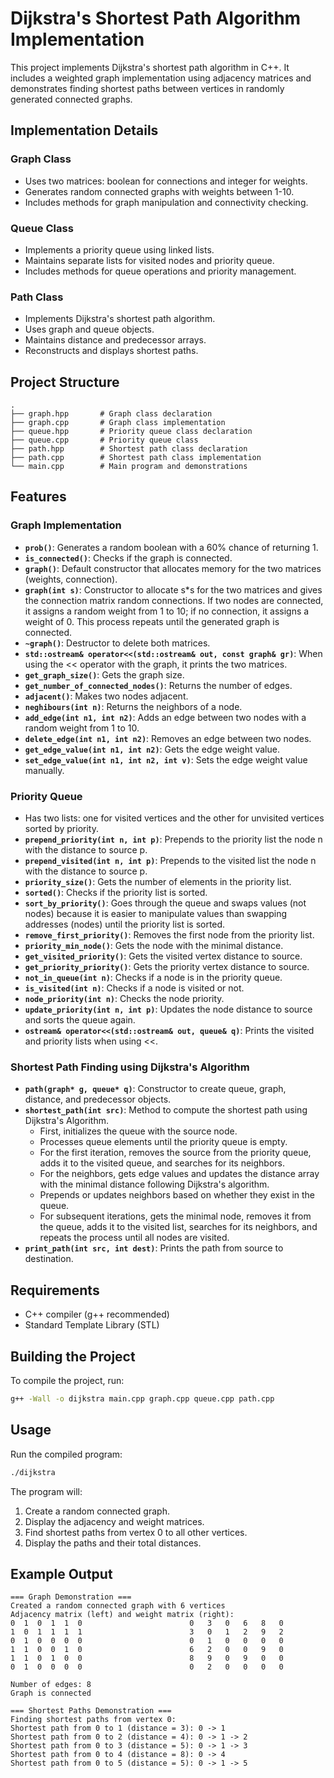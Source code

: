 # Dijkstra's Shortest Path Algorithm Implementation

This project implements Dijkstra's shortest path algorithm in C++. It includes a weighted graph implementation using adjacency matrices and demonstrates finding shortest paths between vertices in randomly generated connected graphs.

## Implementation Details

### Graph Class
- Uses two matrices: boolean for connections and integer for weights.
- Generates random connected graphs with weights between 1-10.
- Includes methods for graph manipulation and connectivity checking.

### Queue Class
- Implements a priority queue using linked lists.
- Maintains separate lists for visited nodes and priority queue.
- Includes methods for queue operations and priority management.

### Path Class
- Implements Dijkstra's shortest path algorithm.
- Uses graph and queue objects.
- Maintains distance and predecessor arrays.
- Reconstructs and displays shortest paths.

## Project Structure

```
.
├── graph.hpp       # Graph class declaration
├── graph.cpp       # Graph class implementation
├── queue.hpp       # Priority queue class declaration
├── queue.cpp       # Priority queue class 
├── path.hpp        # Shortest path class declaration
├── path.cpp        # Shortest path class implementation
└── main.cpp        # Main program and demonstrations
```

## Features

### Graph Implementation
- **`prob()`**: Generates a random boolean with a 60% chance of returning 1.
- **`is_connected()`**: Checks if the graph is connected.
- **`graph()`**: Default constructor that allocates memory for the two matrices (weights, connection).
- **`graph(int s)`**: Constructor to allocate s*s for the two matrices and gives the connection matrix random connections. If two nodes are connected, it assigns a random weight from 1 to 10; if no connection, it assigns a weight of 0. This process repeats until the generated graph is connected.
- **`~graph()`**: Destructor to delete both matrices.
- **`std::ostream& operator<<(std::ostream& out, const graph& gr)`**: When using the << operator with the graph, it prints the two matrices.
- **`get_graph_size()`**: Gets the graph size.
- **`get_number_of_connected_nodes()`**: Returns the number of edges.
- **`adjacent()`**: Makes two nodes adjacent.
- **`neghibours(int n)`**: Returns the neighbors of a node.
- **`add_edge(int n1, int n2)`**: Adds an edge between two nodes with a random weight from 1 to 10.
- **`delete_edge(int n1, int n2)`**: Removes an edge between two nodes.
- **`get_edge_value(int n1, int n2)`**: Gets the edge weight value.
- **`set_edge_value(int n1, int n2, int v)`**: Sets the edge weight value manually.

### Priority Queue
- Has two lists: one for visited vertices and the other for unvisited vertices sorted by priority.
- **`prepend_priority(int n, int p)`**: Prepends to the priority list the node n with the distance to source p.
- **`prepend_visited(int n, int p)`**: Prepends to the visited list the node n with the distance to source p.
- **`priority_size()`**: Gets the number of elements in the priority list.
- **`sorted()`**: Checks if the priority list is sorted.
- **`sort_by_priority()`**: Goes through the queue and swaps values (not nodes) because it is easier to manipulate values than swapping addresses (nodes) until the priority list is sorted.
- **`remove_first_priority()`**: Removes the first node from the priority list.
- **`priority_min_node()`**: Gets the node with the minimal distance.
- **`get_visited_priority()`**: Gets the visited vertex distance to source.
- **`get_priority_priority()`**: Gets the priority vertex distance to source.
- **`not_in_queue(int n)`**: Checks if a node is in the priority queue.
- **`is_visited(int n)`**: Checks if a node is visited or not.
- **`node_priority(int n)`**: Checks the node priority.
- **`update_priority(int n, int p)`**: Updates the node distance to source and sorts the queue again.
- **`ostream& operator<<(std::ostream& out, queue& q)`**: Prints the visited and priority lists when using <<.

### Shortest Path Finding using Dijkstra's Algorithm
- **`path(graph* g, queue* q)`**: Constructor to create queue, graph, distance, and predecessor objects.
- **`shortest_path(int src)`**: Method to compute the shortest path using Dijkstra's Algorithm. 
  - First, initializes the queue with the source node.
  - Processes queue elements until the priority queue is empty.
  - For the first iteration, removes the source from the priority queue, adds it to the visited queue, and searches for its neighbors.
  - For the neighbors, gets edge values and updates the distance array with the minimal distance following Dijkstra's algorithm.
  - Prepends or updates neighbors based on whether they exist in the queue.
  - For subsequent iterations, gets the minimal node, removes it from the queue, adds it to the visited list, searches for its neighbors, and repeats the process until all nodes are visited.
- **`print_path(int src, int dest)`**: Prints the path from source to destination.

## Requirements

- C++ compiler (g++ recommended)
- Standard Template Library (STL)

## Building the Project

To compile the project, run:

```bash
g++ -Wall -o dijkstra main.cpp graph.cpp queue.cpp path.cpp
```

## Usage

Run the compiled program:

```bash
./dijkstra
```

The program will:
1. Create a random connected graph.
2. Display the adjacency and weight matrices.
3. Find shortest paths from vertex 0 to all other vertices.
4. Display the paths and their total distances.

## Example Output

```
=== Graph Demonstration ===
Created a random connected graph with 6 vertices
Adjacency matrix (left) and weight matrix (right):
0  1  0  1  1  0                        0   3   0   6   8   0   
1  0  1  1  1  1                        3   0   1   2   9   2   
0  1  0  0  0  0                        0   1   0   0   0   0   
1  1  0  0  1  0                        6   2   0   0   9   0   
1  1  0  1  0  0                        8   9   0   9   0   0   
0  1  0  0  0  0                        0   2   0   0   0   0   

Number of edges: 8
Graph is connected

=== Shortest Paths Demonstration ===
Finding shortest paths from vertex 0:
Shortest path from 0 to 1 (distance = 3): 0 -> 1
Shortest path from 0 to 2 (distance = 4): 0 -> 1 -> 2
Shortest path from 0 to 3 (distance = 5): 0 -> 1 -> 3
Shortest path from 0 to 4 (distance = 8): 0 -> 4
Shortest path from 0 to 5 (distance = 5): 0 -> 1 -> 5
```